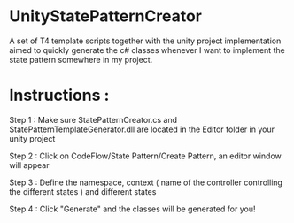 # UnityStatePatternCreator
A set of T4 template scripts together with the unity project implementation aimed to quickly generate the c# classes whenever I want to implement the state pattern somewhere in my project.

# Instructions :

Step 1 :
Make sure StatePatternCreator.cs and StatePatternTemplateGenerator.dll are located in the Editor folder in your unity project

Step 2 :
Click on CodeFlow/State Pattern/Create Pattern, an editor window will appear

Step 3 :
Define the namespace, context ( name of the controller controlling the different states ) and different states

Step 4 :
Click "Generate" and the classes will be generated for you!
